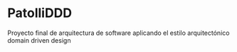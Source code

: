 # PatolliDDD
Proyecto final de arquitectura de software aplicando el estilo arquitectónico domain driven design
